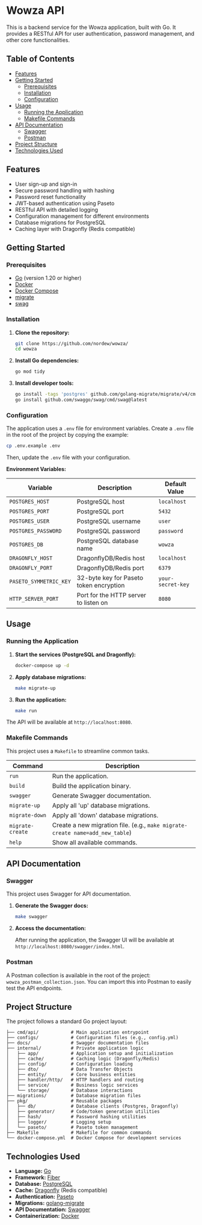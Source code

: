 # Wowza API

This is a backend service for the Wowza application, built with Go. It provides a RESTful API for user authentication, password management, and other core functionalities.

## Table of Contents

- [Features](#features)
- [Getting Started](#getting-started)
  - [Prerequisites](#prerequisites)
  - [Installation](#installation)
  - [Configuration](#configuration)
- [Usage](#usage)
  - [Running the Application](#running-the-application)
  - [Makefile Commands](#makefile-commands)
- [API Documentation](#api-documentation)
  - [Swagger](#swagger)
  - [Postman](#postman)
- [Project Structure](#project-structure)
- [Technologies Used](#technologies-used)

## Features

- User sign-up and sign-in
- Secure password handling with hashing
- Password reset functionality
- JWT-based authentication using Paseto
- RESTful API with detailed logging
- Configuration management for different environments
- Database migrations for PostgreSQL
- Caching layer with Dragonfly (Redis compatible)

## Getting Started

### Prerequisites

- [Go](https://golang.org/doc/install) (version 1.20 or higher)
- [Docker](https://docs.docker.com/get-docker/)
- [Docker Compose](https://docs.docker.com/compose/install/)
- [migrate](https://github.com/golang-migrate/migrate/tree/master/cmd/migrate)
- [swag](https://github.com/swaggo/swag)

### Installation

1.  **Clone the repository:**

    ```sh
    git clone https://github.com/nordew/wowza/
    cd wowza
    ```

2.  **Install Go dependencies:**

    ```sh
    go mod tidy
    ```

3.  **Install developer tools:**
    ```sh
    go install -tags 'postgres' github.com/golang-migrate/migrate/v4/cmd/migrate@latest
    go install github.com/swaggo/swag/cmd/swag@latest
    ```

### Configuration

The application uses a `.env` file for environment variables. Create a `.env` file in the root of the project by copying the example:

```sh
cp .env.example .env
```

Then, update the `.env` file with your configuration.

**Environment Variables:**

| Variable               | Description                             | Default Value     |
| ---------------------- | --------------------------------------- | ----------------- |
| `POSTGRES_HOST`        | PostgreSQL host                         | `localhost`       |
| `POSTGRES_PORT`        | PostgreSQL port                         | `5432`            |
| `POSTGRES_USER`        | PostgreSQL username                     | `user`            |
| `POSTGRES_PASSWORD`    | PostgreSQL password                     | `password`        |
| `POSTGRES_DB`          | PostgreSQL database name                | `wowza`           |
| `DRAGONFLY_HOST`       | DragonflyDB/Redis host                  | `localhost`       |
| `DRAGONFLY_PORT`       | DragonflyDB/Redis port                  | `6379`            |
| `PASETO_SYMMETRIC_KEY` | 32-byte key for Paseto token encryption | `your-secret-key` |
| `HTTP_SERVER_PORT`     | Port for the HTTP server to listen on   | `8080`            |

## Usage

### Running the Application

1.  **Start the services (PostgreSQL and Dragonfly):**

    ```sh
    docker-compose up -d
    ```

2.  **Apply database migrations:**

    ```sh
    make migrate-up
    ```

3.  **Run the application:**

    ```sh
    make run
    ```

The API will be available at `http://localhost:8080`.

### Makefile Commands

This project uses a `Makefile` to streamline common tasks.

| Command          | Description                                                                   |
| ---------------- | ----------------------------------------------------------------------------- |
| `run`            | Run the application.                                                          |
| `build`          | Build the application binary.                                                 |
| `swagger`        | Generate Swagger documentation.                                               |
| `migrate-up`     | Apply all 'up' database migrations.                                           |
| `migrate-down`   | Apply all 'down' database migrations.                                         |
| `migrate-create` | Create a new migration file. (e.g., `make migrate-create name=add_new_table`) |
| `help`           | Show all available commands.                                                  |

## API Documentation

### Swagger

This project uses Swagger for API documentation.

1.  **Generate the Swagger docs:**

    ```sh
    make swagger
    ```

2.  **Access the documentation:**

    After running the application, the Swagger UI will be available at `http://localhost:8080/swagger/index.html`.

### Postman

A Postman collection is available in the root of the project: `wowza_postman_collection.json`. You can import this into Postman to easily test the API endpoints.

## Project Structure

The project follows a standard Go project layout:

```
├── cmd/api/            # Main application entrypoint
├── configs/            # Configuration files (e.g., config.yml)
├── docs/               # Swagger documentation files
├── internal/           # Private application logic
│   ├── app/            # Application setup and initialization
│   ├── cache/          # Caching logic (Dragonfly/Redis)
│   ├── config/         # Configuration loading
│   ├── dto/            # Data Transfer Objects
│   ├── entity/         # Core business entities
│   ├── handler/http/   # HTTP handlers and routing
│   ├── service/        # Business logic services
│   └── storage/        # Database interactions
├── migrations/         # Database migration files
├── pkg/                # Reusable packages
│   ├── db/             # Database clients (Postgres, Dragonfly)
│   ├── generator/      # Code/token generation utilities
│   ├── hash/           # Password hashing utilities
│   ├── logger/         # Logging setup
│   └── paseto/         # Paseto token management
├── Makefile            # Makefile for common commands
└── docker-compose.yml  # Docker Compose for development services
```

## Technologies Used

- **Language:** [Go](https://golang.org/)
- **Framework:** [Fiber](https://gofiber.io/)
- **Database:** [PostgreSQL](https://www.postgresql.org/)
- **Cache:** [Dragonfly](https://www.dragonflydb.io/) (Redis compatible)
- **Authentication:** [Paseto](https://paseto.io/)
- **Migrations:** [golang-migrate](https://github.com/golang-migrate/migrate)
- **API Documentation:** [Swagger](https://swagger.io/)
- **Containerization:** [Docker](https://www.docker.com/)

